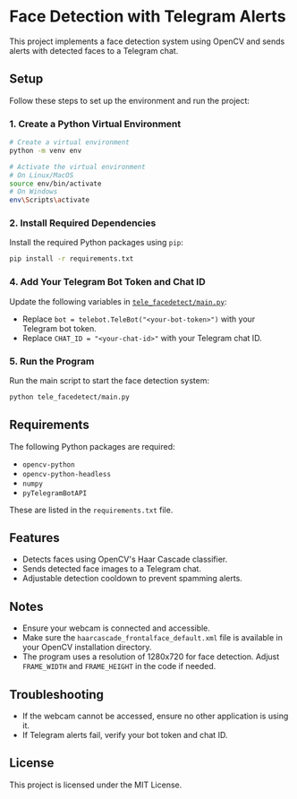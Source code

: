 # Face Detection with Telegram Alerts

This project implements a face detection system using OpenCV and sends alerts with detected faces to a Telegram chat.

## Setup

Follow these steps to set up the environment and run the project:

### 1. Create a Python Virtual Environment

```bash
# Create a virtual environment
python -m venv env

# Activate the virtual environment
# On Linux/MacOS
source env/bin/activate
# On Windows
env\Scripts\activate
```

### 2. Install Required Dependencies

Install the required Python packages using `pip`:

```bash
pip install -r requirements.txt
```

### 4. Add Your Telegram Bot Token and Chat ID

Update the following variables in [`tele_facedetect/main.py`](tele_facedetect/main.py):

- Replace `bot = telebot.TeleBot("<your-bot-token>")` with your Telegram bot token.
- Replace `CHAT_ID = "<your-chat-id>"` with your Telegram chat ID.

### 5. Run the Program

Run the main script to start the face detection system:

```bash
python tele_facedetect/main.py
```

## Requirements

The following Python packages are required:

- `opencv-python`
- `opencv-python-headless`
- `numpy`
- `pyTelegramBotAPI`

These are listed in the `requirements.txt` file.

## Features

- Detects faces using OpenCV's Haar Cascade classifier.
- Sends detected face images to a Telegram chat.
- Adjustable detection cooldown to prevent spamming alerts.

## Notes

- Ensure your webcam is connected and accessible.
- Make sure the `haarcascade_frontalface_default.xml` file is available in your OpenCV installation directory.
- The program uses a resolution of 1280x720 for face detection. Adjust `FRAME_WIDTH` and `FRAME_HEIGHT` in the code if needed.

## Troubleshooting

- If the webcam cannot be accessed, ensure no other application is using it.
- If Telegram alerts fail, verify your bot token and chat ID.

## License

This project is licensed under the MIT License.
